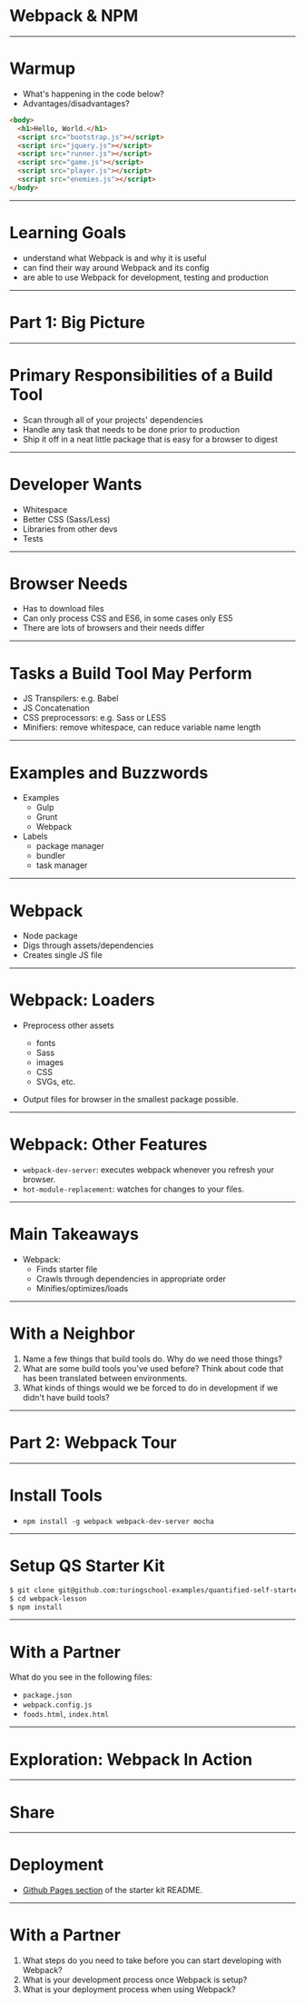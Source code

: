 # Webpack & NPM

---

# Warmup

* What's happening in the code below?
* Advantages/disadvantages?

```html
<body>
  <h1>Hello, World.</h1>
  <script src="bootstrap.js"></script>
  <script src="jquery.js"></script>
  <script src="runner.js"></script>
  <script src="game.js"></script>
  <script src="player.js"></script>
  <script src="enemies.js"></script>
</body>
```

---

# Learning Goals

* understand what Webpack is and why it is useful
* can find their way around Webpack and its config
* are able to use Webpack for development, testing and production

---

# Part 1: Big Picture

---

# Primary Responsibilities of a Build Tool

* Scan through all of your projects' dependencies
* Handle any task that needs to be done prior to production
* Ship it off in a neat little package that is easy for a browser to digest

---

# Developer Wants

* Whitespace
* Better CSS (Sass/Less)
* Libraries from other devs
* Tests

---

# Browser Needs

* Has to download files
* Can only process CSS and ES6, in some cases only ES5
* There are lots of browsers and their needs differ

---

# Tasks a Build Tool May Perform

* JS Transpilers: e.g. Babel
* JS Concatenation
* CSS preprocessors: e.g. Sass or LESS
* Minifiers: remove whitespace, can reduce variable name length

---

# Examples and Buzzwords

* Examples
    * Gulp
    * Grunt
    * Webpack
* Labels
    * package manager
    * bundler
    * task manager

---

# Webpack

* Node package
* Digs through assets/dependencies
* Creates single JS file

---

# Webpack: Loaders

* Preprocess other assets
    * fonts
    * Sass
    * images
    * CSS
    * SVGs, etc.

* Output files for browser in the smallest package possible.

---

# Webpack: Other Features

* `webpack-dev-server`: executes webpack whenever you refresh your browser.
* `hot-module-replacement`: watches for changes to your files.

---

# Main Takeaways

* Webpack:
    * Finds starter file
    * Crawls through dependencies in appropriate order
    * Minifies/optimizes/loads

---

# With a Neighbor

1. Name a few things that build tools do. Why do we need those things?
2. What are some build tools you've used before? Think about code that has been translated between environments.
3. What kinds of things would we be forced to do in development if we didn't have build tools?

---

# Part 2: Webpack Tour

---

# Install Tools

* `npm install -g webpack webpack-dev-server mocha`

---

# Setup QS Starter Kit

```bash
$ git clone git@github.com:turingschool-examples/quantified-self-starter-kit.git webpack-lesson
$ cd webpack-lesson
$ npm install
```

---

# With a Partner

What do you see in the following files:

* `package.json`
* `webpack.config.js`
* `foods.html`, `index.html`

---

# Exploration: Webpack In Action

---

# Share

---

# Deployment

* [Github Pages section](https://github.com/turingschool-examples/quantified-self-starter-kit#github-pages-setup) of the starter kit README.

---

# With a Partner

1. What steps do you need to take before you can start developing with Webpack?
2. What is your development process once Webpack is setup?
3. What is your deployment process when using Webpack?
